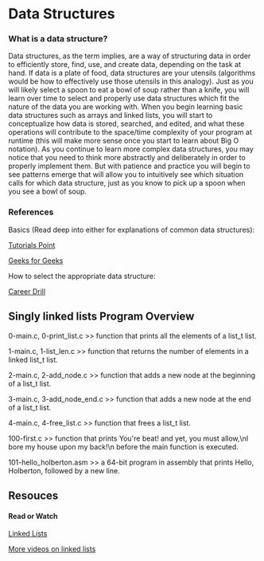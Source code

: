 # Data Structures

### What is a data structure?

Data structures, as the term implies, are a way of structuring data in order to efficiently store, find, use, and create data, depending on the task at hand. If data is a plate of food, data structures are your utensils (algorithms would be how to effectively use those utensils in this analogy). Just as you will likely select a spoon to eat a bowl of soup rather than a knife, you will learn over time to select and properly use data structures which fit the nature of the data you are working with. When you begin learning basic data structures such as arrays and linked lists, you will start to conceptualize how data is stored, searched, and edited, and what these operations will contribute to the space/time complexity of your program at runtime (this will make more sense once you start to learn about Big O notation). As you continue to learn more complex data structures, you may notice that you need to think more abstractly and deliberately in order to properly implement them. But with patience and practice you will begin to see patterns emerge that will allow you to intuitively see which situation calls for which data structure, just as you know to pick up a spoon when you see a bowl of soup.

### References

Basics (Read deep into either for explanations of common data structures):

[Tutorials Point](https://www.tutorialspoint.com/data_structures_algorithms/data_structures_basics.htm)

[Geeks for Geeks](https://www.geeksforgeeks.org/data-structures/)

How to select the appropriate data structure:

[Career Drill](https://www.careerdrill.com/blog/coding-interview/choosing-the-right-data-structure-to-solve-problems/)

## Singly linked lists Program Overview

0-main.c, 0-print_list.c >> function that prints all the elements of a list_t list.

1-main.c, 1-list_len.c >> function that returns the number of elements in a linked list_t list.

2-main.c, 2-add_node.c >> function that adds a new node at the beginning of a list_t list.

3-main.c, 3-add_node_end.c >> function that adds a new node at the end of a list_t list.

4-main.c, 4-free_list.c >> function that frees a list_t list.

100-first.c >> function that prints You're beat! and yet, you must allow,\nI bore my house upon my back!\n before the main function is executed.

101-hello_holberton.asm >>  a 64-bit program in assembly that prints Hello, Holberton, followed by a new line.

## Resouces

#### Read or Watch

[Linked Lists](https://www.youtube.com/watch?v=udapt4FGY20&feature=youtu.be&t=2m10s)

[More videos on linked lists](https://www.youtube.com/results?search_query=linked+lists)

